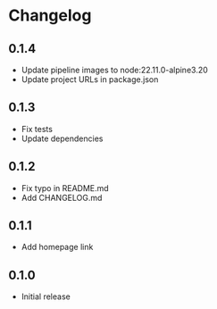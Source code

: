 # Changelog

## 0.1.4

- Update pipeline images to node:22.11.0-alpine3.20
- Update project URLs in package.json

## 0.1.3

- Fix tests
- Update dependencies

## 0.1.2

- Fix typo in README.md
- Add CHANGELOG.md

## 0.1.1

- Add homepage link

## 0.1.0

- Initial release
